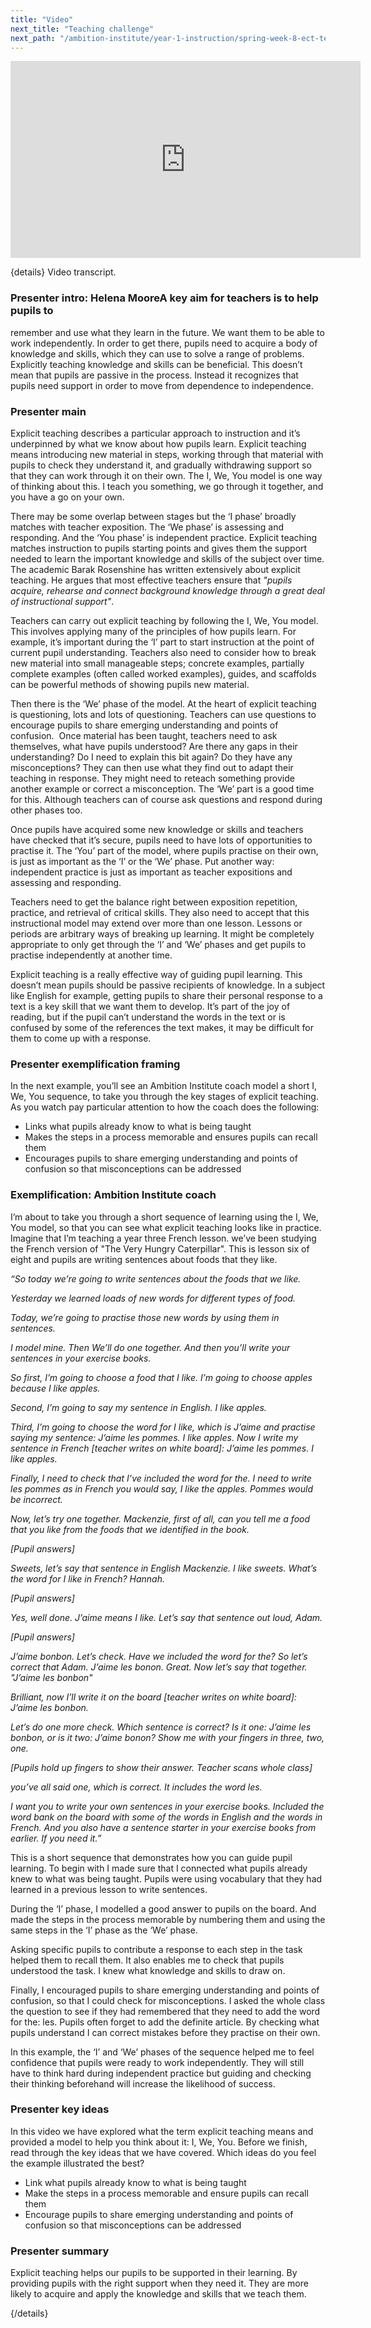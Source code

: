 ```yaml
---
title: "Video"
next_title: "Teaching challenge"
next_path: "/ambition-institute/year-1-instruction/spring-week-8-ect-teaching-challenge"
---
```


<iframe width="560" height="315" src="https://www.youtube.com/embed/KfSoBDnvhso" title="I8 - YouTube" frameborder="0" allow="accelerometer; autoplay; clipboard-write; encrypted-media; gyroscope; picture-in-picture; web-share" allowfullscreen></iframe>

{details}
Video transcript.

### Presenter intro: Helena MooreA key aim for teachers is to help pupils to

remember and use what they learn in the future. We want them to be able to work independently.
In order to get there, pupils need to acquire a body of knowledge and skills, which
they can use to solve a range of problems. Explicitly teaching knowledge and skills
can be beneficial. This doesn’t mean that pupils are passive in the process. Instead
it recognizes that pupils need support in order to move from dependence to independence.

### Presenter main

Explicit teaching describes a particular approach to instruction and it’s underpinned
by what we know about how pupils learn. Explicit teaching means introducing new material
in steps, working through that material with pupils to check they understand it,
and gradually withdrawing support so that they can work through it on their own.
The I, We, You model is one way of thinking about this. I teach you something, we
go through it together, and you have a go on your own.

There may be some overlap between stages but the ‘I phase’ broadly matches with teacher exposition. The ‘We phase’ is assessing and responding. And the ‘You phase’ is independent practice. Explicit teaching matches instruction to pupils starting points and gives them the support needed to learn the important knowledge and skills of the subject over time. The academic Barak Rosenshine has written extensively about explicit teaching. He argues that most effective teachers ensure that _"pupils acquire, rehearse and connect background knowledge through a great deal of instructional support"_.

Teachers can carry out explicit teaching by following the I, We, You model. This involves applying many of the principles of how pupils learn. For example, it’s important during the ‘I’ part to start instruction at the point of current pupil understanding. Teachers also need to consider how to break new material into small manageable steps; concrete examples, partially complete examples (often called worked examples), guides, and scaffolds can be powerful methods of showing pupils new material.

Then there is the ‘We’ phase of the model. At the heart of explicit teaching is questioning, lots and lots of questioning. Teachers can use questions to encourage pupils to share emerging understanding and points of confusion.  Once material has been taught, teachers need to ask themselves, what have pupils understood? Are there any gaps in their understanding? Do I need to explain this bit again? Do they have any misconceptions? They can then use what they find out to adapt their teaching in response. They might need to reteach something provide another example or correct a misconception. The ‘We’ part is a good time for this. Although teachers can of course ask questions and respond during other phases too.

Once pupils have acquired some new knowledge or skills and teachers have checked that it’s secure, pupils need to have lots of opportunities to practise it. The ‘You’ part of the model, where pupils practise on their own, is just as important as the ‘I’ or the ‘We’ phase. Put another way: independent practice is just as important as teacher expositions and assessing and responding.

Teachers need to get the balance right between exposition repetition, practice, and retrieval of critical skills. They also need to accept that this instructional model may extend over more than one lesson. Lessons or periods are arbitrary ways of breaking up learning. It might be completely appropriate to only get through the ‘I’ and ‘We’ phases and get pupils to practise independently at another time.

Explicit teaching is a really effective way of guiding pupil learning. This doesn’t mean pupils should be passive recipients of knowledge. In a subject like English for example, getting pupils to share their personal response to a text is a key skill that we want them to develop. It’s part of the joy of reading, but if the pupil can’t understand the words in the text or is confused by some of the references the text makes, it may be difficult for them to come up with a response.

### Presenter exemplification framing

In the next example, you’ll see an Ambition Institute coach model a short I, We,
You sequence, to take you through the key stages of explicit teaching. As you watch
pay particular attention to how the coach does the following:

- Links what pupils already know to what is being taught
- Makes the steps in a process memorable and ensures pupils can recall them
- Encourages pupils to share emerging understanding and points of confusion so that misconceptions can be addressed

### Exemplification: Ambition Institute coach

I’m about to take you through a short sequence of learning using the I, We, You
model, so that you can see what explicit teaching looks like in practice.
Imagine that I’m teaching a year three French lesson. we’ve been studying the
French version of "The Very Hungry Caterpillar". This is lesson six of eight and
pupils are writing sentences about foods that they like.

_“So today we’re going to write sentences about the foods that we like._

_Yesterday we learned loads of new words for different types of food._

_Today, we’re going to practise those new words by using them in sentences._

_I model mine. Then We’ll do one together. And then you’ll write your sentences in your exercise books._

_So first, I’m going to choose a food that I like. I’m going to choose apples because I like apples._

_Second, I’m going to say my sentence in English. I like apples._

_Third, I’m going to choose the word for I like, which is J’aime and practise saying my sentence: J’aime les pommes. I like apples. Now I write my sentence in French [teacher writes on white board]: J’aime les pommes. I like apples._

_Finally, I need to check that I’ve included the word for the. I need to write les pommes as in French you would say, I like the apples. Pommes would be incorrect._

_Now, let’s try one together. Mackenzie, first of all, can you tell me a food that you like from the foods that we identified in the book._

_[Pupil answers]_

_Sweets, let’s say that sentence in English Mackenzie. I like sweets. What’s the word for I like in French? Hannah._

_[Pupil answers]_

_Yes, well done. J’aime means I like. Let’s say that sentence out loud, Adam._

_[Pupil answers]_

_J’aime bonbon. Let’s check. Have we included the word for the? So let’s correct that Adam. J’aime les bonon. Great. Now let’s say that together. "J’aime les bonbon"_

_Brilliant, now I’ll write it on the board [teacher writes on white board]: J’aime les bonbon._

_Let’s do one more check. Which sentence is correct? Is it one: J’aime les bonbon, or is it two: J’aime bonon? Show me with your fingers in three, two, one._

_[Pupils hold up fingers to show their answer. Teacher scans whole class]_

_you’ve all said one, which is correct. It includes the word les._

_I want you to write your own sentences in your exercise books. Included the word bank on the board with some of the words in English and the words in French. And you also have a sentence starter in your exercise books from earlier. If you need it.”_

This is a short sequence that demonstrates how you can guide pupil learning. To begin with I made sure that I connected what pupils already knew to what was being taught. Pupils were using vocabulary that they had learned in a previous lesson to write sentences.

During the ‘I’ phase, I modelled a good answer to pupils on the board. And made the steps in the process memorable by numbering them and using the same steps in the ‘I’ phase as the ‘We’ phase.

Asking specific pupils to contribute a response to each step in the task helped them to recall them. It also enables me to check that pupils understood the task. I knew what knowledge and skills to draw on.

Finally, I encouraged pupils to share emerging understanding and points of confusion, so that I could check for misconceptions. I asked the whole class the question to see if they had remembered that they need to add the word for the: les. Pupils often forget to add the definite article. By checking what pupils understand I can correct mistakes before they practise on their own.

In this example, the ‘I’ and ‘We’ phases of the sequence helped me to feel confidence that pupils were ready to work independently. They will still have to think hard during independent practice but guiding and checking their thinking beforehand will increase the likelihood of success.

### Presenter key ideas

In this video we have explored what the term explicit teaching means and provided
a model to help you think about it: I, We, You. Before we finish, read through the
key ideas that we have covered. Which ideas do you feel the example illustrated the
best?

- Link what pupils already know to what is being taught
- Make the steps in a process memorable and ensure pupils can recall them
- Encourage pupils to share emerging understanding and points of confusion so that misconceptions can be addressed

### Presenter summary

Explicit teaching helps our pupils to be supported in their learning. By
providing pupils with the right support when they need it. They are more likely
to acquire and apply the knowledge and skills that we teach them.

{/details}
